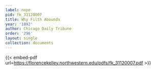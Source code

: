 ```yaml
---
label: nope
pid: fk_31120007
title: Why Filth Abounds
year: '1892'
author: Chicago Daily Tribune
order: '296'
layout: single
collection: documents
---
```



{{< embed-pdf url=https://florencekelley.northwestern.edu/pdfs/fk_31120007.pdf >}}